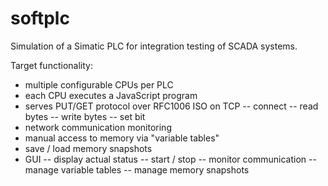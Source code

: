 softplc
=======

Simulation of a Simatic PLC for integration testing of SCADA systems.

Target functionality:
- multiple configurable CPUs per PLC
- each CPU executes a JavaScript program
- serves PUT/GET protocol over RFC1006 ISO on TCP
-- connect
-- read bytes
-- write bytes
-- set bit
- network communication monitoring
- manual access to memory via "variable tables"
- save / load memory snapshots
- GUI
-- display actual status
-- start / stop
-- monitor communication
-- manage variable tables
-- manage memory snapshots
